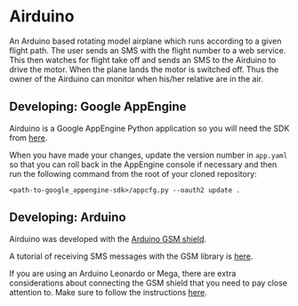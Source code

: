 Airduino
========

An Arduino based rotating model airplane which runs according to a given flight
path. The user sends an SMS with the flight number to a web service. This then
watches for flight take off and sends an SMS to the Airduino to drive the motor.
When the plane lands the motor is switched off. Thus the owner of the Airduino
can monitor when his/her relative are in the air.


Developing: Google AppEngine
----------------------------
Airduino is a Google AppEngine Python application so you will need the SDK from
[here](https://developers.google.com/appengine/downloads#Google_App_Engine_SDK_for_Python).

When you have made your changes, update the version number in `app.yaml` so
that you can roll back in the AppEngine console if necessary and then run the
following command from the root of your cloned repository:

    <path-to-google_appengine-sdk>/appcfg.py --oauth2 update .


Developing: Arduino
-------------------
Airduino was developed with the
[Arduino GSM shield](http://arduino.cc/en/Main/ArduinoGSMShield).

A tutorial of receiving SMS messages with the GSM library is
[here](http://arduino.cc/en/Tutorial/GSMExamplesReceiveSMS).

If you are using an Arduino Leonardo or Mega, there are extra considerations
about connecting the GSM shield that you need to pay close attention to. Make
sure to follow the instructions
[here](http://arduino.cc/en/Guide/GSMShieldLeonardoMega).

